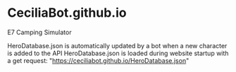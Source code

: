 # CeciliaBot.github.io
E7 Camping Simulator

HeroDatabase.json is automatically updated by a bot when a new character is added to the API
HeroDatabase.json is loaded during website startup with a get request: "https://ceciliabot.github.io/HeroDatabase.json"
